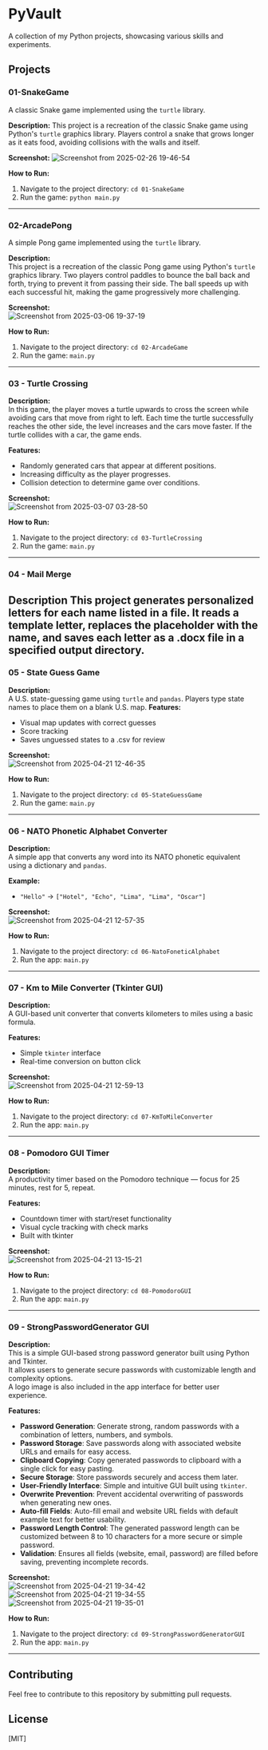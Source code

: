 # PyVault

A collection of my Python projects, showcasing various skills and experiments.

## Projects

### 01-SnakeGame

A classic Snake game implemented using the `turtle` library.

**Description:**
This project is a recreation of the classic Snake game using Python's `turtle` graphics library. Players control a snake that grows longer as it eats food, avoiding collisions with the walls and itself.

**Screenshot:**
![Screenshot from 2025-02-26 19-46-54](https://github.com/user-attachments/assets/0b5daf21-83f8-4020-bd8a-276037bfe03c)

**How to Run:**
1. Navigate to the project directory: `cd 01-SnakeGame`
2. Run the game: `python main.py` 

---

### 02-ArcadePong

A simple Pong game implemented using the `turtle` library.

**Description:**  
This project is a recreation of the classic Pong game using Python's `turtle` graphics library. Two players control paddles to bounce the ball back and forth, trying to prevent it from passing their side. The ball speeds up with each successful hit, making the game progressively more challenging.

**Screenshot:**  
![Screenshot from 2025-03-06 19-37-19](https://github.com/user-attachments/assets/ab1b1a1b-1322-4dc2-a157-70c112dcde81)


**How to Run:**  
1. Navigate to the project directory: `cd 02-ArcadeGame`  
2. Run the game: `main.py` 
---

### 03 - Turtle Crossing

**Description:**  
In this game, the player moves a turtle upwards to cross the screen while avoiding cars that move from right to left. Each time the turtle successfully reaches the other side, the level increases and the cars move faster. If the turtle collides with a car, the game ends.

**Features:**

- Randomly generated cars that appear at different positions.
- Increasing difficulty as the player progresses.
- Collision detection to determine game over conditions.

**Screenshot:**  
![Screenshot from 2025-03-07 03-28-50](https://github.com/user-attachments/assets/658f47e4-c573-437a-8890-058bd39a908c)


**How to Run:**  
1. Navigate to the project directory: `cd 03-TurtleCrossing`  
2. Run the game: `main.py` 
---

### 04 - Mail Merge

**Description**
This project generates personalized letters for each name listed in a file. It reads a template letter, replaces the placeholder with the name, and saves each letter as a .docx file in a specified output directory.
---

### 05 - State Guess Game

**Description:**  
A U.S. state-guessing game using `turtle` and `pandas`. Players type state names to place them on a blank U.S. map.
**Features:**

- Visual map updates with correct guesses
- Score tracking
- Saves unguessed states to a .csv for review

**Screenshot:**  
![Screenshot from 2025-04-21 12-46-35](https://github.com/user-attachments/assets/2c9f0f31-e03b-4d14-a28b-0691c68d8f2d)


**How to Run:**  
1. Navigate to the project directory: `cd 05-StateGuessGame`  
2. Run the game: `main.py` 
---

### 06 - NATO Phonetic Alphabet Converter

**Description:**  
A simple app that converts any word into its NATO phonetic equivalent using a dictionary and `pandas`.

**Example:**
- `"Hello"` → `["Hotel", "Echo", "Lima", "Lima", "Oscar"]`

**Screenshot:**  
![Screenshot from 2025-04-21 12-57-35](https://github.com/user-attachments/assets/0af448c3-78de-44c3-8ac8-de19ced0dc9f)


**How to Run:**  
1. Navigate to the project directory: `cd 06-NatoFoneticAlphabet`  
2. Run the app: `main.py` 

---

### 07 - Km to Mile Converter (Tkinter GUI)

**Description:**  
A GUI-based unit converter that converts kilometers to miles using a basic formula.

**Features:**
- Simple `tkinter` interface
- Real-time conversion on button click

**Screenshot:**  
![Screenshot from 2025-04-21 12-59-13](https://github.com/user-attachments/assets/f7f0cb16-e4fe-4017-bb01-366240b12fc9)


**How to Run:**  
1. Navigate to the project directory: `cd 07-KmToMileConverter`  
2. Run the app: `main.py` 

---

### 08 - Pomodoro GUI Timer

**Description:**  
A productivity timer based on the Pomodoro technique — focus for 25 minutes, rest for 5, repeat.

**Features:**
- Countdown timer with start/reset functionality
- Visual cycle tracking with check marks
- Built with tkinter

**Screenshot:**  
![Screenshot from 2025-04-21 13-15-21](https://github.com/user-attachments/assets/7beee745-cb4d-47af-a509-bae37dc396c1)


**How to Run:**  
1. Navigate to the project directory: `cd 08-PomodoroGUI`  
2. Run the app: `main.py`
---

### 09 - StrongPasswordGenerator GUI 

**Description:**  
This is a simple GUI-based strong password generator built using Python and Tkinter.  
It allows users to generate secure passwords with customizable length and complexity options.  
A logo image is also included in the app interface for better user experience.

**Features:**
- **Password Generation**: Generate strong, random passwords with a combination of letters, numbers, and symbols.
- **Password Storage**: Save passwords along with associated website URLs and emails for easy access.
- **Clipboard Copying**: Copy generated passwords to clipboard with a single click for easy pasting.
- **Secure Storage**: Store passwords securely and access them later.
- **User-Friendly Interface**: Simple and intuitive GUI built using `tkinter`.
- **Overwrite Prevention**: Prevent accidental overwriting of passwords when generating new ones.
- **Auto-fill Fields**: Auto-fill email and website URL fields with default example text for better usability.
- **Password Length Control**: The generated password length can be customized between 8 to 10 characters for a more secure or simple password.
- **Validation**: Ensures all fields (website, email, password) are filled before saving, preventing incomplete records.


**Screenshot:**  
![Screenshot from 2025-04-21 19-34-42](https://github.com/user-attachments/assets/26c217d6-be5c-4c8f-b53b-35e4c75068da)
![Screenshot from 2025-04-21 19-34-55](https://github.com/user-attachments/assets/57918984-446f-44b5-bca0-41385f820557)
![Screenshot from 2025-04-21 19-35-01](https://github.com/user-attachments/assets/8922b2bf-beab-4797-928e-4d8e33038460)


**How to Run:**  
1. Navigate to the project directory: `cd 09-StrongPasswordGeneratorGUI`  
2. Run the app: `main.py`
---


## Contributing

Feel free to contribute to this repository by submitting pull requests.

## License

[MIT]
